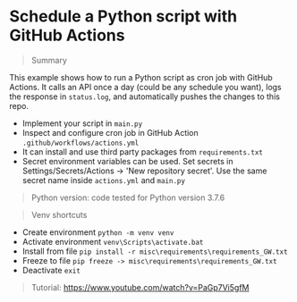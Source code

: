 # Schedule a Python script with GitHub Actions

> Summary

This example shows how to run a Python script as cron job with GitHub Actions. It calls an API once a day (could be any schedule you want), logs the response in `status.log`, and automatically pushes the changes to this repo.

- Implement your script in `main.py`
- Inspect and configure cron job in GitHub Action `.github/workflows/actions.yml`
- It can install and use third party packages from `requirements.txt`
- Secret environment variables can be used. Set secrets in Settings/Secrets/Actions -> 'New repository secret'. Use the same secret name inside `actions.yml` and `main.py`

> Python version: code tested for Python version 3.7.6

> Venv shortcuts
- Create environment `python -m venv venv`
- Activate environment `venv\Scripts\activate.bat`
- Install from file `pip install -r misc\requirements\requirements_GW.txt`  
- Freeze to file `pip freeze -> misc\requirements\requirements_GW.txt`
- Deactivate `exit`

> Tutorial: https://www.youtube.com/watch?v=PaGp7Vi5gfM